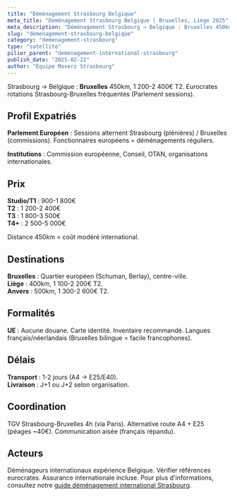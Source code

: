 ```yaml
---
title: "Déménagement Strasbourg Belgique"
meta_title: "Déménagement Strasbourg Belgique | Bruxelles, Liège 2025"
meta_description: "Déménagement Strasbourg → Belgique : Bruxelles 450km 1 200-2 400€ T2. Eurocrates rotations Parlement Strasbourg-Bruxelles fréquentes."
slug: "demenagement-strasbourg-belgique"
category: "demenagement-strasbourg"
type: "satellite"
pilier_parent: "demenagement-international-strasbourg"
publish_date: "2025-02-22"
author: "Équipe Moverz Strasbourg"
---
```


Strasbourg → Belgique : **Bruxelles** 450km, 1 200-2 400€ T2. Eurocrates rotations Strasbourg-Bruxelles fréquentes (Parlement sessions).

## Profil Expatriés

**Parlement Européen** : Sessions alternent Strasbourg (plénières) / Bruxelles (commissions). Fonctionnaires européens = déménagements réguliers.

**Institutions** : Commission européenne, Conseil, OTAN, organisations internationales.

## Prix

**Studio/T1** : 900-1 800€  
**T2** : 1 200-2 400€  
**T3** : 1 800-3 500€  
**T4+** : 2 500-5 000€

Distance 450km = coût modéré international.

## Destinations

**Bruxelles** : Quartier européen (Schuman, Berlay), centre-ville.  
**Liège** : 400km, 1 100-2 200€ T2.  
**Anvers** : 500km, 1 300-2 600€ T2.

## Formalités

**UE** : Aucune douane. Carte identité. Inventaire recommandé. Langues français/néerlandais (Bruxelles bilingue = facile francophones).

## Délais

**Transport** : 1-2 jours (A4 → E25/E40).  
**Livraison** : J+1 ou J+2 selon organisation.

## Coordination

TGV Strasbourg-Bruxelles 4h (via Paris). Alternative route A4 + E25 (péages ~40€). Communication aisée (français répandu).

## Acteurs

Déménageurs internationaux expérience Belgique. Vérifier références eurocrates. Assurance internationale incluse. Pour plus d'informations, consultez notre [guide déménagement international Strasbourg](/blog/demenagement-strasbourg/demenagement-international-strasbourg).

